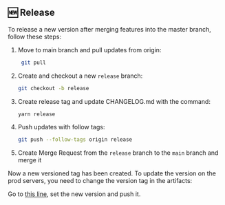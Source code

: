 ## 🆕 Release

To release a new version after merging features into the master branch, follow these steps:

1. Move to main branch and pull updates from origin:
   ```bash
    git pull
   ```
2. Create and checkout a new `release` branch:
   ```bash
   git checkout -b release
   ```
3. Create release tag and update CHANGELOG.md with the command:
   ```bash
   yarn release
   ```
4. Push updates with follow tags:
   ```bash
   git push --follow-tags origin release
   ```
5. Create Merge Request from the `release` branch to the `main` branch and merge it

Now a new versioned tag has been created. To update the version on the prod servers, you need to change the version tag in the artifacts:

Go to [this line](https://git.exness.io/internal_anti_fraud/artifacts/-/blob/prod.env/helm-charts/iaf_collector/values.yaml#L11), set the new version and push it.
